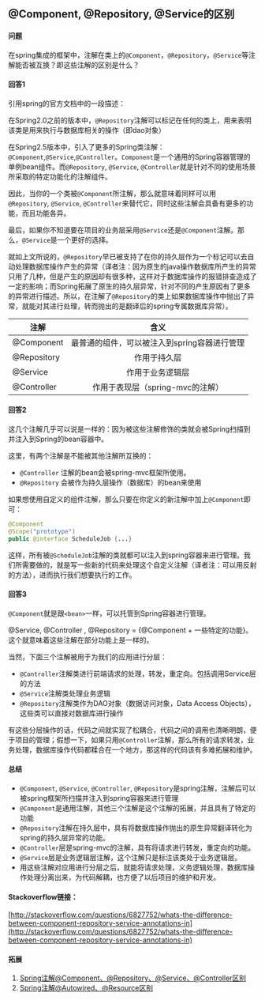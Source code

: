 ## @Component, @Repository, @Service的区别

#### 问题

在spring集成的框架中，注解在类上的`@Component`，`@Repository`，`@Service`等注解能否被互换？即这些注解的区别是什么？

#### 回答1

引用spring的官方文档中的一段描述：

在Spring2.0之前的版本中，`@Repository`注解可以标记在任何的类上，用来表明该类是用来执行与数据库相关的操作（即dao对象）

在Spring2.5版本中，引入了更多的Spring类注解：`@Component`,`@Service`,`@Controller`。`Component`是一个通用的Spring容器管理的单例bean组件。而`@Repository`, `@Service`, `@Controller`就是针对不同的使用场景所采取的特定功能化的注解组件。

因此，当你的一个类被`@Component`所注解，那么就意味着同样可以用`@Repository`, `@Service`, `@Controller`来替代它，同时这些注解会具备有更多的功能，而且功能各异。

最后，如果你不知道要在项目的业务层采用`@Service`还是`@Component`注解。那么，`@Service`是一个更好的选择。

就如上文所说的，`@Repository`早已被支持了在你的持久层作为一个标记可以去自动处理数据库操作产生的异常（译者注：因为原生的java操作数据库所产生的异常只用了几种，但是产生的原因却有很多种，这样对于数据库操作的报错排查造成了一定的影响；而Spring拓展了原生的持久层异常，针对不同的产生原因有了更多的异常进行描述。所以，在注解了`@Repository`的类上如果数据库操作中抛出了异常，就能对其进行处理，转而抛出的是翻译后的spring专属数据库异常）。

| 注解      | 含义           |
| ------------- |:-------------:|
| @Component | 最普通的组件，可以被注入到spring容器进行管理 |
| @Repository | 作用于持久层 | 
| @Service | 作用于业务逻辑层 |
| @Controller | 作用于表现层（spring-mvc的注解） |

#### 回答2

这几个注解几乎可以说是一样的：因为被这些注解修饰的类就会被Spring扫描到并注入到Spring的bean容器中。

这里，有两个注解是不能被其他注解所互换的：

* `@Controller` 注解的bean会被spring-mvc框架所使用。
* `@Repository` 会被作为持久层操作（数据库）的bean来使用

如果想使用自定义的组件注解，那么只要在你定义的新注解中加上`@Component`即可：

```java
@Component 
@Scope("prototype")
public @interface ScheduleJob {...}
```

这样，所有被`@ScheduleJob`注解的类就都可以注入到spring容器来进行管理。我们所需要做的，就是写一些新的代码来处理这个自定义注解（译者注：可以用反射的方法），进而执行我们想要执行的工作。

#### 回答3

`@Component`就是跟`<bean>`一样，可以托管到Spring容器进行管理。

@Service, @Controller , @Repository = {@Component + 一些特定的功能}。这个就意味着这些注解在部分功能上是一样的。

当然，下面三个注解被用于为我们的应用进行分层：

* `@Controller`注解类进行前端请求的处理，转发，重定向。包括调用Service层的方法
* `@Service`注解类处理业务逻辑
* `@Repository`注解类作为DAO对象（数据访问对象，Data Access Objects），这些类可以直接对数据库进行操作

有这些分层操作的话，代码之间就实现了松耦合，代码之间的调用也清晰明朗，便于项目的管理；假想一下，如果只用`@Controller`注解，那么所有的请求转发，业务处理，数据库操作代码都糅合在一个地方，那这样的代码该有多难拓展和维护。

#### 总结

* `@Component`, `@Service`, `@Controller`, `@Repository`是spring注解，注解后可以被spring框架所扫描并注入到spring容器来进行管理
* `@Component`是通用注解，其他三个注解是这个注解的拓展，并且具有了特定的功能
* `@Repository`注解在持久层中，具有将数据库操作抛出的原生异常翻译转化为spring的持久层异常的功能。
* `@Controller`层是spring-mvc的注解，具有将请求进行转发，重定向的功能。
* `@Service`层是业务逻辑层注解，这个注解只是标注该类处于业务逻辑层。
* 用这些注解对应用进行分层之后，就能将请求处理，义务逻辑处理，数据库操作处理分离出来，为代码解耦，也方便了以后项目的维护和开发。

#### Stackoverflow链接：

[http://stackoverflow.com/questions/6827752/whats-the-difference-between-component-repository-service-annotations-in](http://stackoverflow.com/questions/6827752/whats-the-difference-between-component-repository-service-annotations-in)

#### 拓展

1. [Spring注解@Component、@Repository、@Service、@Controller区别](http://www.cnblogs.com/JAYIT/p/5593169.html)
2. [Spring注解@Autowired、@Resource区别](http://www.cnblogs.com/leiOOlei/p/3713779.html)